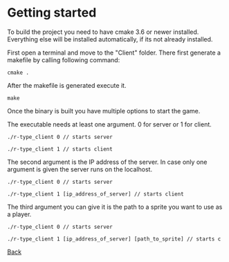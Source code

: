 # Getting started

To build the project you need to have cmake 3.6 or newer installed. Everything else will be installed automatically, if its not already installed.

First open a terminal and move to the "Client" folder. There first generate a makefile by calling following command:

```
cmake .
```

After the makefile is generated execute it.

```
make
```

Once the binary is built you have multiple options to start the game.

The executable needs at least one argument. 0 for server or 1 for client.

```
./r-type_client 0 // starts server
```

```
./r-type_client 1 // starts client
```

The second argument is the IP address of the server. In case only one argument is given the server runs on the localhost.

```
./r-type_client 0 // starts server
```

```
./r-type_client 1 [ip_address_of_server] // starts client
```

The third argument you can give it is the path to a sprite you want to use as a player.

```
./r-type_client 0 // starts server
```

```
./r-type_client 1 [ip_address_of_server] [path_to_sprite] // starts c
```

[Back](../../README.md)
